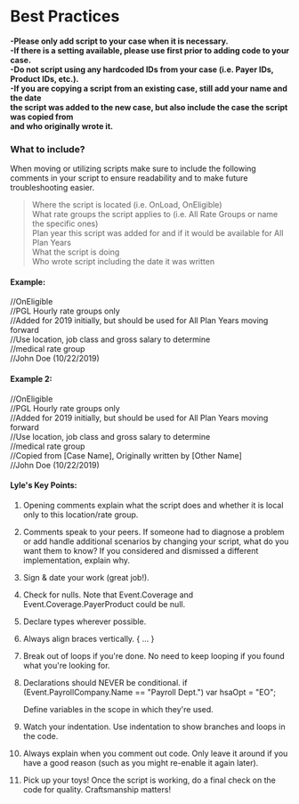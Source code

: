# Best Practices  


**-Please only add script to your case when it is necessary.**  
**-If there is a setting available, please use first prior to adding code to your case.**  
**-Do not script using any hardcoded IDs from your case (i.e. Payer IDs, Product IDs, etc.).**  
**-If you are copying a script from an existing case, still add your name and the date  
the script was added to the new case, but also include the case the script was copied from  
and who originally wrote it.**  


### What to include?

When moving or utilizing scripts make sure to include the following comments in your script to ensure readability and to make future troubleshooting easier.

> Where the script is located (i.e. OnLoad, OnEligible)  
> What rate groups the script applies to (i.e. All Rate Groups or name the specific ones)  
> Plan year this script was added for and if it would be available for All Plan Years  
> What the script is doing  
> Who wrote script including the date it was written  

#### Example:

//OnEligible  
//PGL Hourly rate groups only  
//Added for 2019 initially, but should be used for All Plan Years moving forward  
//Use location, job class and gross salary to determine  
//medical rate group  
//John Doe (10/22/2019)  

#### Example 2:

//OnEligible  
//PGL Hourly rate groups only  
//Added for 2019 initially, but should be used for All Plan Years moving forward  
//Use location, job class and gross salary to determine  
//medical rate group  
//Copied from [Case Name], Originally written by [Other Name]  
//John Doe (10/22/2019)  


#### Lyle's Key Points:

1. Opening comments explain what the script does and whether it is local only to this location/rate group.

2. Comments speak to your peers. If someone had to diagnose a problem or add handle additional scenarios by changing your script, what do you want them to know? If you considered and dismissed a different implementation, explain why.

3. Sign & date your work (great job!).

4. Check for nulls. Note that Event.Coverage and Event.Coverage.PayerProduct could be null.

5. Declare types wherever possible.

6. Always align braces vertically.
    {
        ...
    }
    
7. Break out of loops if you're done. No need to keep looping if you found what you're looking for.

8. Declarations should NEVER be conditional.
    if (Event.PayrollCompany.Name == "Payroll Dept.")
        var hsaOpt = "EO";
        
    Define variables in the scope in which they're used.

9. Watch your indentation. Use indentation to show branches and loops in the code.

10. Always explain when you comment out code. Only leave it around if you have a good reason (such as you might re-enable it again later).

11. Pick up your toys! Once the script is working, do a final check on the code for quality. Craftsmanship matters!

